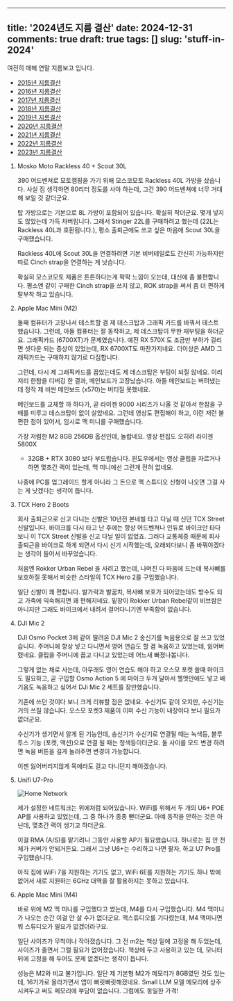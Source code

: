 ----
title: '2024년도 지름 결산'
date: 2024-12-31
comments: true
draft: true
tags: []
slug: 'stuff-in-2024'
----

여전히 매해 연말 지름보고 입니다.

<!-- more -->

- [2015년 지름결산](../2015/2015-12-24-stuff-in-2015.md)
- [2016년 지름결산](../2016/2016-12-31-stuff-in-2016.md)
- [2017년 지름결산](../2017/2017-12-31-stuff-in-2017.md)
- [2018년 지름결산](../2018/2018-12-31-stuff-in-2018.md)
- [2019년 지름결산](../2019/2019-12-31-stuff-in-2019.md)
- [2020년 지름결산](../2020/2020-12-31-stuff-in-2020.md)
- [2021년 지름결산](../2021/2021-12-31-stuff-in-2021.md)
- [2022년 지름결산](../2022/2022-12-31-stuff-in-2022.md)
- [2023년 지름결산](../2023/2023-12-31-stuff-in-2023.md)

1.  Mosko Moto Rackless 40 + Scout 30L

    390 어드벤쳐로 모토캠핑을 가기 위해 모스코모토 Rackless 40L 가방을 샀습니다.
    사실 짐 생각하면 80리터 정도를 사야 하는데, 그건 390 어드벤쳐에 너무 거대해
    보일 것 같더군요.

    탑 가방으로는 기본으로 8L 가방이 포함되어 있습니다. 확실히 작더군요. 몇개
    넣지도 않았는데 가득 차버립니다. 그래서 Stinger 22L를 구매하려고 했는데
    (22L는 Rackless 40L과 호환됩니다.), 평소 출퇴근에도 쓰고 싶은 마음에 Scout
    30L을 구매했습니다.

    Rackless 40L에 Scout 30L을 연결하려면 기본 비버테일로도 간신히 가능하지만
    따로 Cinch strap을 연결하는 게 낫습니다.

    확실히 모스코모토 제품은 튼튼하다는게 팍팍 느낌이 오는데, 대신에 좀
    불편합니다. 평소엔 같이 구매한 Cinch strap을 쓰지 않고, ROK strap을 써서 좀
    더 편하게 탈부착 하고 있습니다.

3.  Apple Mac Mini (M2)

    둘째 컴퓨터가 고장나서 테스트할 겸 제 데스크탑과 그래픽 카드를 바꿔서 테스트
    했습니다. 그런데, 아들 컴퓨터는 잘 동작하고, 제 데스크탑이 무한 재부팅을
    하더군요. 그래픽카드 (6700XT)가 문제였습니다. 예전 RX 570X 도 조금만 부하가
    걸리면 셧다운 되는 증상이 있었는데, RX 6700XT도 마찬가지네요. 더이상은 AMD
    그래픽카드는 구매하지 않기로 다짐합니다.

    그런데, 다시 제 그래픽카드를 꼽았는데도 제 데스크탑은 부팅이 되질 않네요.
    이리저리 한참을 디버깅 한 결과, 메인보드가 고장났습니다. 아들 메인보드는
    버텨냈는데 정작 제 비싼 메인보드 (x570)는 버티질 못했네요.

    메인보드를 교체할 까 하다가, 곧 라이젠 9000 시리즈가 나올 것 같아서 한참을
    구매를 미루고 데스크탑이 없이 살았네요. 그런데 영상도 편집해야 하고, 이런
    저런 불편한 점이 있어서, 임시로 맥 미니를 구매했습니다.

    가장 저렴한 M2 8GB 256DB 옵션인데, 놀랍네요. 영상 편집도 오히려 라이젠 5800X
    + 32GB + RTX 3080 보다 부드럽습니다. 윈도우에서는 영상 클립을 자르거나 하면
    몇초간 랙이 있는데, 맥 미니에선 그런게 전혀 없네요.

    나중에 PC를 업그레이드 할게 아니라 그 돈으로 맥 스튜디오 신형이 나오면 그걸
    사는 게 낫겠다는 생각이 듭니다.

1.  TCX Hero 2 Boots

    회사 출퇴근으로 신고 다니는 신발은 10년전 본네빌 타고 다닐 때 신던 TCX
    Street 신발입니다. 바이크를 다시 타고 난 후에는 항상 어드벤쳐나 인듀로
    바이크만 타다보니 이 TCX Street 신발을 신고 다닐 일이 없었죠. 그러다
    교통체증 때문에 회사 출퇴근을 바이크로 하게 되면서 다시 신기 시작했는데,
    오래되다보니 좀 바꿔야겠다는 생각이 들어서 바꾸었습니다.

    처음엔 Rokker Urban Rebel 을 사려고 했는데, 나머진 다 마음에 드는데 복사뼈를
    보호하질 못해서 비슷한 스타일의 TCX Hero 2를 구입했습니다.

    일단 신발이 꽤 편합니다. 발가락과 발꿈치, 복사뼈 보호가 되어있는데도 방수도
    되고 가죽에 익숙해지면 꽤 편해지네요. 밑창이 Rokker Urban Rebel같이 비브람은
    아니지만 그래도 바이크에서 내려서 걸어다니기엔 부족함이 없습니다.

1.  DJI Mic 2

    DJI Osmo Pocket 3에 같이 딸려온 DJI Mic 2 송신기를 녹음용으로 잘 쓰고
    있었습니다. 주머니에 항상 넣고 다니면서 영어 연습도 할 겸 녹음하고 있었는데,
    잃어버렸네요. 클립을 주머니에 꼽고 다니고 있었는데 어느새 빠졌나봅니다.

    그렇게 없는 채로 사는데, 아무래도 영어 연습도 해야 하고 오스모 포켓 쓸때
    마이크도 필요하고, 곧 구입할 Osmo Action 5 에 마이크 두개 달아서 헬멧안에도
    넣고 배기음도 녹음하고 싶어서 DJi Mic 2 세트를 장만했습니다.

    기존에 쓰던 것이다 보니 크게 리뷰할 점은 없네요. 수신기도 같이 오지만,
    수신기는 거의 쓰질 않습니다. 오스모 포켓3 제품이 이미 수신 기능이 내장이다
    보니 필요가 없더군요.

    수신기가 생기면서 알게 된 기능인데, 송신기가 수신기로 연결될 때는 녹색등,
    블루투스 기능 (포켓, 액션)으로 연결 될 때는 청색등이더군요. 둘 사이를 모드
    변경 하려면 녹음 버튼을 길게 눌러주면 변경이 가능합니다.

    이젠 잃어버리지않게 목에라도 걸고 다니던지 해야겠습니다.

1.  Unifi U7-Pro

    ![Home Network](../../../media/page/research/home-network/home-network-new.png)

    제가 설정한 네트워크는 위에처럼 되어있습니다. WiFi를 위해서 두 개의 U6+ POE
    AP를 사용하고 있었는데, 그 중 하나가 종종 뻗더군요. 아예 동작을 안하는 것은
    아닌데, 몇초간 랙이 생기고 하더군요.

    이걸 RMA (A/S)를 맡기려니 그동안 사용할 AP가 필요했습니다. 하나로는 집 안
    전체가 커버가 안되거든요. 그래서 그냥 U6+는 수리하고 나면 팔자, 하고 U7
    Pro를 구입했습니다.

    아직 집에 WiFi 7을 지원하는 기기도 없고, WiFi 6E를 지원하는 기기도 하나 밖에
    없어서 새로 지원하는 6GHz 대역을 잘 활용하지는 못하고 있습니다.

1.  Apple Mac Mini (M4)

    바로 위에 M2 맥 미니를 구입했다고 썼는데, M4를 다시 구입했습니다. M4
    맥미니가 나오는 순간 이걸 안 살 수가 없더군요. 맥스튜디오를 기다렸는데, M4
    맥미니면 뭐 스튜디오가 필요가 없겠더라구요.

    일단 사이즈가 무척이나 작아졌습니다. 그 전 m2는 책상 밑에 고정을 해
    두었는데, 사이즈가 줄면서 그럴 필요가 없어졌습니다. 책상에 두고 사용하고
    있는 데, 모니터 뒤에 고정을 해 두어도 문제 없겠다는 생각이 듭니다.

    성능은 M2와 비교 불가입니다. 일단 제 기본형 M2가 메모리가 8GB였던 것도 있는
    데, 16기가로 올라가면서 앱이 빠릿빠릿해졌네요. Small LLM 모델 메모리에
    상주시켜두고 써도 메모리에 부담이 없습니다. 그럼에도 동일한 가격!
